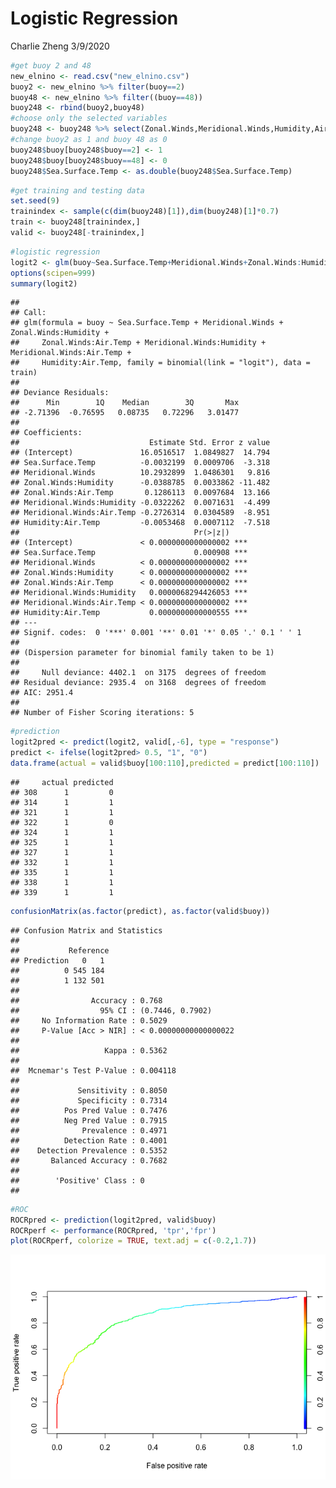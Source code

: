 Logistic Regression
================
Charlie Zheng
3/9/2020

``` r
#get buoy 2 and 48
new_elnino <- read.csv("new_elnino.csv")
buoy2 <- new_elnino %>% filter(buoy==2)
buoy48 <- new_elnino %>% filter((buoy==48))
buoy248 <- rbind(buoy2,buoy48)
#choose only the selected variables
buoy248 <- buoy248 %>% select(Zonal.Winds,Meridional.Winds,Humidity,Air.Temp,Sea.Surface.Temp,buoy)
#change buoy2 as 1 and buoy 48 as 0
buoy248$buoy[buoy248$buoy==2] <- 1
buoy248$buoy[buoy248$buoy==48] <- 0
buoy248$Sea.Surface.Temp <- as.double(buoy248$Sea.Surface.Temp)
```

``` r
#get training and testing data
set.seed(9)
trainindex <- sample(c(dim(buoy248)[1]),dim(buoy248)[1]*0.7)
train <- buoy248[trainindex,]
valid <- buoy248[-trainindex,]
```

``` r
#logistic regression
logit2 <- glm(buoy~Sea.Surface.Temp+Meridional.Winds+Zonal.Winds:Humidity+Zonal.Winds:Air.Temp+Meridional.Winds:Humidity+Meridional.Winds:Air.Temp+Humidity:Air.Temp,data = train,family = binomial(link = "logit"))
options(scipen=999)
summary(logit2)
```

    ## 
    ## Call:
    ## glm(formula = buoy ~ Sea.Surface.Temp + Meridional.Winds + Zonal.Winds:Humidity + 
    ##     Zonal.Winds:Air.Temp + Meridional.Winds:Humidity + Meridional.Winds:Air.Temp + 
    ##     Humidity:Air.Temp, family = binomial(link = "logit"), data = train)
    ## 
    ## Deviance Residuals: 
    ##      Min        1Q    Median        3Q       Max  
    ## -2.71396  -0.76595   0.08735   0.72296   3.01477  
    ## 
    ## Coefficients:
    ##                             Estimate Std. Error z value
    ## (Intercept)               16.0516517  1.0849827  14.794
    ## Sea.Surface.Temp          -0.0032199  0.0009706  -3.318
    ## Meridional.Winds          10.2932899  1.0486301   9.816
    ## Zonal.Winds:Humidity      -0.0388785  0.0033862 -11.482
    ## Zonal.Winds:Air.Temp       0.1286113  0.0097684  13.166
    ## Meridional.Winds:Humidity -0.0322262  0.0071631  -4.499
    ## Meridional.Winds:Air.Temp -0.2726314  0.0304589  -8.951
    ## Humidity:Air.Temp         -0.0053468  0.0007112  -7.518
    ##                                       Pr(>|z|)    
    ## (Intercept)               < 0.0000000000000002 ***
    ## Sea.Surface.Temp                      0.000908 ***
    ## Meridional.Winds          < 0.0000000000000002 ***
    ## Zonal.Winds:Humidity      < 0.0000000000000002 ***
    ## Zonal.Winds:Air.Temp      < 0.0000000000000002 ***
    ## Meridional.Winds:Humidity   0.0000068294426053 ***
    ## Meridional.Winds:Air.Temp < 0.0000000000000002 ***
    ## Humidity:Air.Temp           0.0000000000000555 ***
    ## ---
    ## Signif. codes:  0 '***' 0.001 '**' 0.01 '*' 0.05 '.' 0.1 ' ' 1
    ## 
    ## (Dispersion parameter for binomial family taken to be 1)
    ## 
    ##     Null deviance: 4402.1  on 3175  degrees of freedom
    ## Residual deviance: 2935.4  on 3168  degrees of freedom
    ## AIC: 2951.4
    ## 
    ## Number of Fisher Scoring iterations: 5

``` r
#prediction
logit2pred <- predict(logit2, valid[,-6], type = "response")
predict <- ifelse(logit2pred> 0.5, "1", "0")
data.frame(actual = valid$buoy[100:110],predicted = predict[100:110])
```

    ##     actual predicted
    ## 308      1         0
    ## 314      1         1
    ## 321      1         1
    ## 322      1         0
    ## 324      1         1
    ## 325      1         1
    ## 327      1         1
    ## 332      1         1
    ## 335      1         1
    ## 338      1         1
    ## 339      1         1

``` r
confusionMatrix(as.factor(predict), as.factor(valid$buoy))
```

    ## Confusion Matrix and Statistics
    ## 
    ##           Reference
    ## Prediction   0   1
    ##          0 545 184
    ##          1 132 501
    ##                                                
    ##                Accuracy : 0.768                
    ##                  95% CI : (0.7446, 0.7902)     
    ##     No Information Rate : 0.5029               
    ##     P-Value [Acc > NIR] : < 0.00000000000000022
    ##                                                
    ##                   Kappa : 0.5362               
    ##                                                
    ##  Mcnemar's Test P-Value : 0.004118             
    ##                                                
    ##             Sensitivity : 0.8050               
    ##             Specificity : 0.7314               
    ##          Pos Pred Value : 0.7476               
    ##          Neg Pred Value : 0.7915               
    ##              Prevalence : 0.4971               
    ##          Detection Rate : 0.4001               
    ##    Detection Prevalence : 0.5352               
    ##       Balanced Accuracy : 0.7682               
    ##                                                
    ##        'Positive' Class : 0                    
    ## 

``` r
#ROC
ROCRpred <- prediction(logit2pred, valid$buoy)
ROCRperf <- performance(ROCRpred, 'tpr','fpr')
plot(ROCRperf, colorize = TRUE, text.adj = c(-0.2,1.7))
```

![](Logistic_files/figure-markdown_github/unnamed-chunk-5-1.png)
